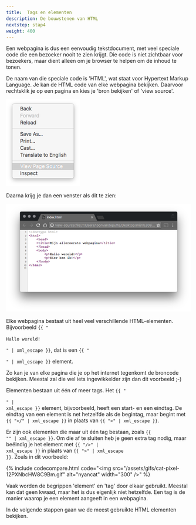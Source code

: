 ```yaml
---
title:  Tags en elementen
description: De bouwstenen van HTML
nextstep: stap4
weight: 400
---
```

Een webpagina is dus een eenvoudig tekstdocument, met veel speciale code die een bezoeker nooit te zien krijgt. Die code is niet zichtbaar voor bezoekers, maar dient alleen om je browser te helpen om de inhoud te tonen.

De naam van die speciale code is 'HTML', wat staat voor Hypertext Markup Language. Je kan de HTML code van elke webpagina bekijken. Daarvoor rechtsklik je op een pagina en kies je 'bron bekijken' of 'view source'.

![Dropdownmenu met 'view source' uitgelicht](/images/dropdown_viewsource.png)

Daarna krijg je dan een venster als dit te zien:

![De broncode van een webpagina](/images/browser_viewsource.png)

Elke webpagina bestaat uit heel veel verschillende HTML-elementen. Bijvoorbeeld <code>{{ "<p>Hallo wereld!</p>" | xml_escape }}</code>, dat is een <code>{{ "<p>" | xml_escape }}</code> element.

Zo kan je van elke pagina die je op het internet tegenkomt de broncode bekijken. Meestal zal die wel iets ingewikkelder zijn dan dit voorbeeld ;-)

Elementen bestaan uit één of meer tags. Het <code>{{ "<p>" | xml_escape }}</code> element, bijvoorbeeld, heeft een start- en een eindtag. De eindtag van een element is net hetzelfde als de begintag, maar begint met <code>{{ "</" | xml_escape }}</code> in plaats van <code>{{ "<" | xml_escape }}</code>.

Er zijn ook elementen die maar uit één tag bestaan, zoals <code>{{ "<img />" | xml_escape }}</code>. Om die af te sluiten heb je geen extra tag nodig, maar beëindig je het element met <code>{{ "/>" | xml_escape }}</code> in plaats van <code>{{ ">" | xml_escape }}</code>. Zoals in dit voorbeeld:

{% include codecompare.html code="<img src=\"/assets/gifs/cat-pixel-12PXNbcHW8C9Bm.gif\" alt=\"nyancat\" width=\"300\" />" %}

<div class="attention">
Vaak worden de begrippen 'element' en 'tag' door elkaar gebruikt. Meestal kan dat geen kwaad, maar het is dus eigenlijk niet hetzelfde. Een tag is de manier waarop je een element aangeeft in een webpagina.
</div>

In de volgende stappen gaan we de meest gebruikte HTML elementen bekijken.

